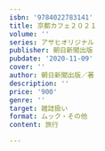```yaml
---
isbn: '9784022783141'
title: 京都カフェ２０２１
volume: ''
series: アサヒオリジナル
publisher: 朝日新聞出版
pubdate: '2020-11-09'
cover: ''
author: 朝日新聞出版／著
description: ''
price: '900'
genre: ''
target: 雑誌扱い
format: ムック・その他
content: 旅行

---
```

